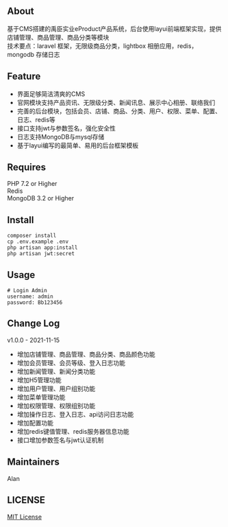 ## About
基于CMS搭建的禹臣实业eProduct产品系统，后台使用layui前端框架实现，提供店铺管理、商品管理、商品分类等模块  
技术要点：laravel 框架，无限级商品分类，lightbox 相册应用，redis，mongodb 存储日志

## Feature
* 界面足够简洁清爽的CMS
* 官网模块支持产品资讯、无限级分类、新闻讯息、展示中心相册、联络我们
* 完善的后台模块，包括会员、店铺、商品、分类、用户、权限、菜单、配置、日志、redis等
* 接口支持jwt与参数签名，强化安全性
* 日志支持MongoDB与mysql存储
* 基于layui编写的最简单、易用的后台框架模板

## Requires
PHP 7.2 or Higher  
Redis  
MongoDB 3.2 or Higher

## Install
```
composer install
cp .env.example .env
php artisan app:install
php artisan jwt:secret
```

## Usage
```
# Login Admin
username: admin
password: Bb123456
```

## Change Log
v1.0.0 - 2021-11-15
* 增加店铺管理、商品管理、商品分类、商品颜色功能
* 增加会员管理、会员等级、登入日志功能
* 增加新闻管理、新闻分类功能
* 增加H5管理功能
* 增加用户管理、用户组别功能
* 增加菜单管理功能
* 增加权限管理、权限组别功能
* 增加操作日志、登入日志、api访问日志功能
* 增加配置功能
* 增加redis键值管理、redis服务器信息功能
* 接口增加参数签名与jwt认证机制

## Maintainers
Alan

## LICENSE
[MIT License](https://github.com/joanbabyfet/geuc/blob/master/LICENSE)

